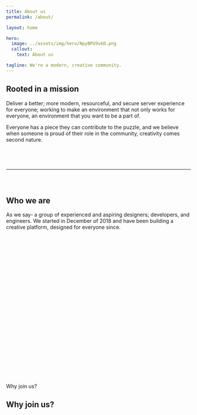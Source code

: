 ```yaml
---
title: About us
permalink: /about/

layout: home

hero:
  image: ../assets/img/hero/NpyBPU9vkD.png
  callout:
    text: About us

tagline: We're a modern, creative community.
---
```


## Rooted in a mission
Deliver a better; more modern, resourceful, and secure server experience for everyone; working to make an environment that not only works for everyone, an environment that you want to be a part of.

Everyone has a piece they can contribute to the puzzle, and we believe when someone is proud of their role in the community, creativity comes second nature.

<hr style="margin-top: 4.5rem; margin-bottom: 4.5rem;">

<div class="usa-grid-full">
    <div class="usa-width-one-third">
      <h2>Who we are</h2>
    </div>
    <div class="usa-width-two-thirds">
      <p>As we say- a group of experienced and aspiring designers; developers, and engineers. We started in December of 2018 and have been building a creative platform, designed for everyone since.</p>
    </div>
</div>

<section class="usa-hero" style="background-image: url('../assets/img/hero/h9qmclx8Hg.png'); margin-top: 5rem; margin-bottom: 6rem; position: relative; width: 100vw; left: calc(-50vw + 50%); height: 15rem;">
</section>

<div class="usa-grid-full">
    <div class="usa-width-two-thirds">
      <p>Why join us?</p>
    </div>
    <div class="usa-width-one-third">
      <h2>Why join us?</h2>
    </div>
</div>
